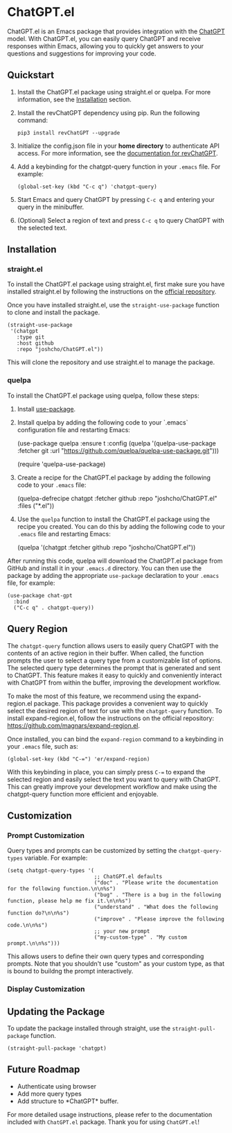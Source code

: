 # ChatGPT.el

ChatGPT.el is an Emacs package that provides integration with the [ChatGPT](https://chat.openai.com/chat) model. With ChatGPT.el, you can easily query ChatGPT and receive responses within Emacs, allowing you to quickly get answers to your questions and suggestions for improving your code.


## Quickstart

1.  Install the ChatGPT.el package using straight.el or quelpa. For more information, see the [Installation](#org8eb7662) section.
2.  Install the revChatGPT dependency using pip. Run the following command:

        pip3 install revChatGPT --upgrade
3.  Initialize the config.json file in your **home directory** to authenticate API access. For more information, see the [documentation for revChatGPT](https://github.com/acheong08/ChatGPT/wiki/Setup).
4.  Add a keybinding for the chatgpt-query function in your `.emacs` file. For example:

        (global-set-key (kbd "C-c q") 'chatgpt-query)
5.  Start Emacs and query ChatGPT by pressing `C-c q` and entering your query in the minibuffer.
6.  (Optional) Select a region of text and press `C-c q` to query ChatGPT with the selected text.


<a id="org8eb7662"></a>

## Installation


### straight.el

To install the ChatGPT.el package using straight.el, first make sure you have installed straight.el by following the instructions on the [official repository](https://github.com/raxod502/straight.el).

Once you have installed straight.el, use the `straight-use-package` function to clone and install the package.

    (straight-use-package
     '(chatgpt
       :type git
       :host github
       :repo "joshcho/ChatGPT.el"))

This will clone the repository and use straight.el to manage the package.


### quelpa

To install the ChatGPT.el package using quelpa, follow these steps:

1.  Install [use-package](https://github.com/jwiegley/use-package).
2.  Install quelpa by adding the following code to your \`.emacs\` configuration file and restarting Emacs:

    (use-package quelpa
      :ensure t
      :config
      (quelpa
       '(quelpa-use-package
         :fetcher git
         :url "https://github.com/quelpa/quelpa-use-package.git")))

    (require 'quelpa-use-package)

1.  Create a recipe for the ChatGPT.el package by adding the following code to your `.emacs` file:

    (quelpa-defrecipe chatgpt
      :fetcher github
      :repo "joshcho/ChatGPT.el"
      :files ("*.el"))

1.  Use the `quelpa` function to install the ChatGPT.el package using the recipe you created. You can do this by adding the following code to your `.emacs` file and restarting Emacs:

    (quelpa '(chatgpt :fetcher github :repo "joshcho/ChatGPT.el"))

After running this code, quelpa will download the ChatGPT.el package from GitHub and install it in your `.emacs.d` directory. You can then use the package by adding the appropriate `use-package` declaration to your `.emacs` file, for example:

    (use-package chat-gpt
      :bind
      ("C-c q" . chatgpt-query))


## Query Region

The `chatgpt-query` function allows users to easily query ChatGPT with the contents of an active region in their buffer. When called, the function prompts the user to select a query type from a customizable list of options. The selected query type determines the prompt that is generated and sent to ChatGPT. This feature makes it easy to quickly and conveniently interact with ChatGPT from within the buffer, improving the development workflow.

To make the most of this feature, we recommend using the expand-region.el package. This package provides a convenient way to quickly select the desired region of text for use with the `chatgpt-query` function. To install expand-region.el, follow the instructions on the official repository: <https://github.com/magnars/expand-region.el>.

Once installed, you can bind the `expand-region` command to a keybinding in your `.emacs` file, such as:

    (global-set-key (kbd "C-=") 'er/expand-region)

With this keybinding in place, you can simply press `C-=` to expand the selected region and easily select the text you want to query with ChatGPT. This can greatly improve your development workflow and make using the chatgpt-query function more efficient and enjoyable.


## Customization


### Prompt Customization

Query types and prompts can be customized by setting the `chatgpt-query-types` variable. For example:

    (setq chatgpt-query-types '(
                                ;; ChatGPT.el defaults
                                ("doc" . "Please write the documentation for the following function.\n\n%s")
                                ("bug" . "There is a bug in the following function, please help me fix it.\n\n%s")
                                ("understand" . "What does the following function do?\n\n%s")
                                ("improve" . "Please improve the following code.\n\n%s")
                                ;; your new prompt
                                ("my-custom-type" . "My custom prompt.\n\n%s")))

This allows users to define their own query types and corresponding prompts. Note that you shouldn't use "custom" as your custom type, as that is bound to buildng the prompt interactively.


### Display Customization


## Updating the Package

To update the package installed through straight, use the `straight-pull-package` function.

    (straight-pull-package 'chatgpt)


## Future Roadmap

-   Authenticate using browser
-   Add more query types
-   Add structure to \*ChatGPT\* buffer.

For more detailed usage instructions, please refer to the documentation included with `ChatGPT.el` package. Thank you for using `ChatGPT.el`!
